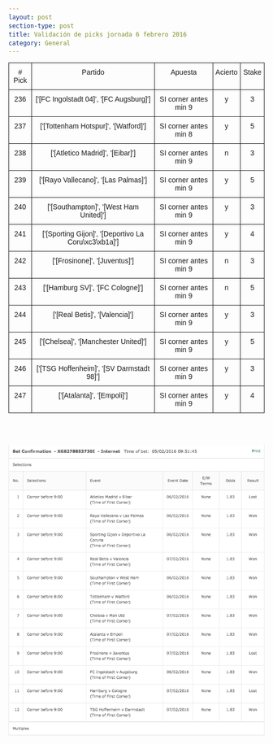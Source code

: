 ```yaml
---
layout: post
section-type: post
title: Validación de picks jornada 6 febrero 2016
category: General
---
```

<style type="text/css">
.tg  {border-collapse:collapse;border-spacing:0;}
.tg td{font-family:Arial, sans-serif;font-size:14px;padding:10px 5px;border-style:solid;border-width:1px;overflow:hidden;word-break:normal;}
.tg th{font-family:Arial, sans-serif;font-size:14px;font-weight:normal;padding:10px 5px;border-style:solid;border-width:1px;overflow:hidden;word-break:normal;}
.tg .tg-baqh{text-align:center;vertical-align:top}
</style>
<table class="tg">
  <tr>
    <th class="tg-baqh"># Pick</th>
    <th class="tg-baqh">Partido</th>
    <th class="tg-baqh">Apuesta</th>
    <th class="tg-baqh">Acierto</th>
    <th class="tg-baqh">Stake</th>
  </tr>
  <tr>
    <td class="tg-baqh">236</td>
    <td class="tg-baqh">['[FC Ingolstadt 04]', '[FC Augsburg]']</td>
    <td class="tg-baqh">SI corner antes min 9</td>
    <td class="tg-baqh">y</td>
    <td class="tg-baqh">3</td>
  </tr>
  <tr>
    <td class="tg-baqh">237</td>
    <td class="tg-baqh">['[Tottenham Hotspur]', '[Watford]']</td>
    <td class="tg-baqh">SI corner antes min 8</td>
    <td class="tg-baqh">y</td>
    <td class="tg-baqh">5</td>
  </tr>
  <tr>
    <td class="tg-baqh">238</td>
    <td class="tg-baqh">['[Atletico Madrid]', '[Eibar]']</td>
    <td class="tg-baqh">SI corner antes min 9</td>
    <td class="tg-baqh">n</td>
    <td class="tg-baqh">3</td>
  </tr>
  <tr>
    <td class="tg-baqh">239</td>
    <td class="tg-baqh">['[Rayo Vallecano]', '[Las Palmas]']</td>
    <td class="tg-baqh">SI corner antes min 9</td>
    <td class="tg-baqh">y</td>
    <td class="tg-baqh">5</td>
  </tr>
  <tr>
    <td class="tg-baqh">240</td>
    <td class="tg-baqh">['[Southampton]', '[West Ham United]']</td>
    <td class="tg-baqh">SI corner antes min 9</td>
    <td class="tg-baqh">y</td>
    <td class="tg-baqh">3</td>
  </tr>
  <tr>
    <td class="tg-baqh">241</td>
    <td class="tg-baqh">['[Sporting Gijon]', '[Deportivo La Coru\xc3\xb1a]']</td>
    <td class="tg-baqh">SI corner antes min 9</td>
    <td class="tg-baqh">y</td>
    <td class="tg-baqh">4</td>
  </tr>
  <tr>
    <td class="tg-baqh">242</td>
    <td class="tg-baqh">['[Frosinone]', '[Juventus]']</td>
    <td class="tg-baqh">SI corner antes min 9</td>
    <td class="tg-baqh">n</td>
    <td class="tg-baqh">3</td>
  </tr>
  <tr>
    <td class="tg-baqh">243</td>
    <td class="tg-baqh">['[Hamburg SV]', '[FC Cologne]']</td>
    <td class="tg-baqh">SI corner antes min 9</td>
    <td class="tg-baqh">n</td>
    <td class="tg-baqh">5</td>
  </tr>
  <tr>
    <td class="tg-baqh">244</td>
    <td class="tg-baqh">['[Real Betis]', '[Valencia]']</td>
    <td class="tg-baqh">SI corner antes min 9</td>
    <td class="tg-baqh">y</td>
    <td class="tg-baqh">3</td>
  </tr>
  <tr>
    <td class="tg-baqh">245</td>
    <td class="tg-baqh">['[Chelsea]', '[Manchester United]']</td>
    <td class="tg-baqh">SI corner antes min 9</td>
    <td class="tg-baqh">y</td>
    <td class="tg-baqh">5</td>
  </tr>
  <tr>
    <td class="tg-baqh">246</td>
    <td class="tg-baqh">['[TSG Hoffenheim]', '[SV Darmstadt 98]']</td>
    <td class="tg-baqh">SI corner antes min 9</td>
    <td class="tg-baqh">y</td>
    <td class="tg-baqh">3</td>
  </tr>
  <tr>
    <td class="tg-baqh">247</td>
    <td class="tg-baqh">['[Atalanta]', '[Empoli]']</td>
    <td class="tg-baqh">SI corner antes min 9</td>
    <td class="tg-baqh">y</td>
    <td class="tg-baqh">4</td>
  </tr>
</table>

<br><br>

![Stats](/img/img_6feb.png)
